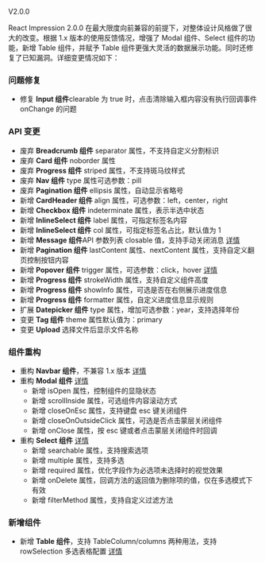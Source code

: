 V2.0.0

React Impression 2.0.0 在最大限度向前兼容的前提下，对整体设计风格做了很大的改变。根据 1.x 版本的使用反馈情况，增强了 Modal 组件、Select 组件的功能，新增 Table 组件，并赋予 Table 组件更强大灵活的数据展示功能。同时还修复了已知漏洞。详细变更情况如下：

### 问题修复

* 修复 **Input 组件**clearable 为 true 时，点击清除输入框内容没有执行回调事件 onChange 的问题

### API 变更

* 废弃 **Breadcrumb 组件** separator 属性，不支持自定义分割标识
* 废弃 **Card 组件** noborder 属性
* 废弃 **Progress 组件** striped 属性，不支持斑马纹样式
* 废弃 **Nav 组件** type 属性可选参数：pill
* 废弃 **Pagination 组件** ellipsis 属性，自动显示省略号
* 新增 **CardHeader 组件** align 属性，可选参数：left，center，right
* 新增 **Checkbox 组件** indeterminate 属性，表示半选中状态
* 新增 **InlineSelect 组件** label 属性，可指定标签名内容
* 新增 **InlineSelect 组件** col 属性，可指定标签名占比，默认值为 1
* 新增 **Message 组件**API 参数列表 closable 值，支持手动关闭消息 [详情](#message)
* 新增 **Pagination 组件** lastContent 属性、nextContent 属性，支持自定义翻页控制按钮内容
* 新增 **Popover 组件** trigger 属性，可选参数：click，hover [详情](#popover)
* 新增 **Progress 组件** strokeWidth 属性，支持自定义组件高度
* 新增 **Progress 组件** showInfo 属性，可选是否在右侧展示进度信息
* 新增 **Progress 组件** formatter 属性，自定义进度信息显示规则
* 扩展 **Datepicker 组件** type 属性，增加可选参数：year，支持选择年份
* 变更 **Tag 组件** theme 属性默认值为：primary
* 变更 **Upload** 选择文件后显示文件名称

### 组件重构

* 重构 **Navbar 组件**，不兼容 1.x 版本 [详情](#navbar)
* 重构 **Modal 组件** [详情](#modal)
  * 新增 isOpen 属性，控制组件的显隐状态
  * 新增 scrollInside 属性，可选组件内容滚动方式
  * 新增 closeOnEsc 属性，支持键盘 esc 键关闭组件
  * 新增 closeOnOutsideClick 属性，可选是否点击蒙层关闭组件
  * 新增 onClose 属性，按 esc 键或者点击蒙层关闭组件时回调
* 重构 **Select 组件** [详情](#select)
  * 新增 searchable 属性，支持搜索选项
  * 新增 multiple 属性，支持多选
  * 新增 required 属性，优化字段作为必选项未选择时的视觉效果
  * 新增 onDelete 属性，回调方法的返回值为删除项的值，仅在多选模式下有效
  * 新增 filterMethod 属性，支持自定义过滤方法

### 新增组件

* 新增 **Table 组件**，支持 TableColumn/columns 两种用法，支持 rowSelection 多选表格配置 [详情](#table)
